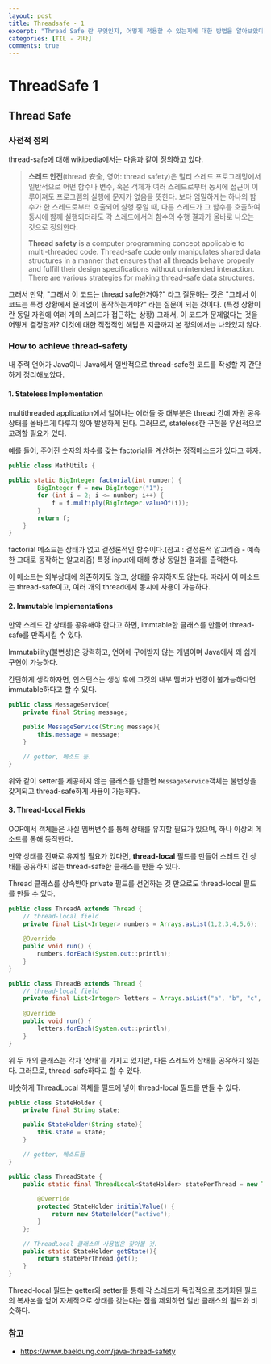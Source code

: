 ```yaml
---
layout: post
title: Threadsafe - 1
excerpt: "Thread Safe 란 무엇인지, 어떻게 적용할 수 있는지에 대한 방법을 알아보았다."
categories: [TIL - 기타]
comments: true
---
```


ThreadSafe 1
======

## Thread Safe
### 사전적 정의
thread-safe에 대해 wikipedia에서는 다음과 같이 정의하고 있다.

> **스레드 안전**(thread 安全, 영어: thread safety)은 멀티 스레드 프로그래밍에서 일반적으로 어떤 함수나 변수, 혹은 객체가 여러 스레드로부터 동시에 접근이 이루어져도 프로그램의 실행에 문제가 없음을 뜻한다. 보다 엄밀하게는 하나의 함수가 한 스레드로부터 호출되어 실행 중일 때, 다른 스레드가 그 함수를 호출하여 동시에 함께 실행되더라도 각 스레드에서의 함수의 수행 결과가 올바로 나오는 것으로 정의한다.
> 
> **Thread safety** is a computer programming concept applicable to multi-threaded code. Thread-safe code only manipulates shared data structures in a manner that ensures that all threads behave properly and fulfill their design specifications without unintended interaction. There are various strategies for making thread-safe data structures.

그래서 만약, "그래서 이 코드는 thread safe한거야?" 라고 질문하는 것은 "그래서 이 코드는 특정 상황에서 문제없이 동작하는거야?" 라는 질문이 되는 것이다. (특정 상황이란 동일 자원에 여러 개의 스레드가 접근하는 상황)
그래서, 이 코드가 문제없다는 것을 어떻게 결정할까? 이것에 대한 직접적인 해답은 지금까지 본 정의에서는 나와있지 않다.

### How to achieve thread-safety
내 주력 언어가 Java이니 Java에서 일반적으로 thread-safe한 코드를 작성할 지 간단하게 정리해보았다. 

#### 1. Stateless Implementation

multithreaded application에서 일어나는 에러들 중 대부분은 thread 간에 자원 공유 상태를 올바르게 다루지 않아 발생하게 된다.
그러므로, stateless한 구현을 우선적으로 고려할 필요가 있다.

예를 들어, 주어진 숫자의 차수를 갖는 factorial을 계산하는 정적메소드가 있다고 하자.
```java
public class MathUtils {
    
public static BigInteger factorial(int number) {
        BigInteger f = new BigInteger("1");
        for (int i = 2; i <= number; i++) {
            f = f.multiply(BigInteger.valueOf(i));
        }
        return f;
    }
}
```

factorial 메소드는 상태가 없고 결정론적인 함수이다.(참고 : 결정론적 알고리즘 - 예측한 그대로 동작하는 알고리즘) 특정 input에 대해 항상 동일한 결과를 출력한다.

이 메소드는 외부상태에 의존하지도 않고, 상태를 유지하지도 않는다. 따라서 이 메소드는 thread-safe이고, 여러 개의 thread에서 동시에 사용이 가능하다.    

#### 2. Immutable Implementations
만약 스레드 간 상태를 공유해야 한다고 하면, immtable한 클래스를 만들어 thread-safe를 만족시킬 수 있다.

Immutability(불변성)은 강력하고, 언어에 구애받지 않는 개념이며 Java에서 꽤 쉽게 구현이 가능하다.

간단하게 생각하자면, 인스턴스는 생성 후에 그것의 내부 멤버가 변경이 불가능하다면 immutable하다고 할 수 있다.

```java
public class MessageService{
    private final String message;

    public MessageService(String message){
        this.message = message;
    }

    // getter, 메소드 등.
}
```

위와 같이 setter를 제공하지 않는 클래스를 만들면 `MessageService`객체는 불변성을 갖게되고 thread-safe하게 사용이 가능하다.

#### 3. Thread-Local Fields
OOP에서 객체들은 사실 멤버변수를 통해 상태를 유지할 필요가 있으며, 하나 이상의 메소드를 통해 동작한다.

만약 상태를 진짜로 유지할 필요가 있다면, **thread-local** 필드를 만들어 스레드 간 상태를 공유하지 않는 thread-safe한 클래스를 만들 수 있다.

Thread 클래스를 상속받아 private 필드를 선언하는 것 만으로도 thread-local 필드를 만들 수 있다.

```java
public class ThreadA extends Thread {
    // thread-local field
    private final List<Integer> numbers = Arrays.asList(1,2,3,4,5,6);
    
    @Override
    public void run() {
        numbers.forEach(System.out::println);
    }
}

public class ThreadB extends Thread {
    // thread-local field
    private final List<Integer> letters = Arrays.asList("a", "b", "c", "d", "e", "f");
    
    @Override
    public void run() {
        letters.forEach(System.out::println);
    }
}
```

위 두 개의 클래스는 각자 '상태'를 가지고 있지만, 다른 스레드와 상태를 공유하지 않는다. 그러므로, thread-safe하다고 할 수 있다.

비슷하게 ThreadLocal 객체를 필드에 넣어 thread-local 필드를 만들 수 있다.

```java
public class StateHolder {
    private final String state;

    public StateHolder(String state){
        this.state = state;
    }

    // getter, 메소드들
}

public class ThreadState {
    public static final ThreadLocal<StateHolder> statePerThread = new ThreadLocal<StateHolder>() {
         
        @Override
        protected StateHolder initialValue() {
            return new StateHolder("active");  
        }
    };

    // ThreadLocal 클래스의 사용법은 찾아볼 것.
    public static StateHolder getState(){
        return statePerThread.get();
    }
}
```

Thread-local 필드는 getter와 setter를 통해 각 스레드가 독립적으로 초기화된 필드의 복사본을 얻어 자체적으로 상태를 갖는다는 점을 제외하면 일반 클래스의 필드와 비슷하다.

### 참고
- <https://www.baeldung.com/java-thread-safety>